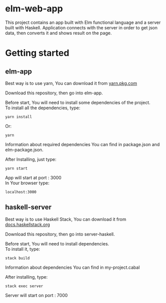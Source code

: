 # elm-web-app
This project contains an app built with Elm functional language and a server built with Haskell.
Application connects with the server in order to get json data, then converts it and shows result on the page.


# Getting started

## elm-app

Best way is to use yarn, You can download it from [yarn.pkg.com](https://yarnpkg.com/lang/en/)  

Download this repository, then go into elm-app.  

Before start, You will need to install some dependencies of the project.  
To install all the dependencies, type:
```
yarn install
```
Or:
```
yarn
```

Information about required dependencies You can find in package.json and elm-package.json.  

After Installing, just type:

```
yarn start
```
App will start at port : 3000  
In Your browser type:
```
localhost:3000
```
## haskell-server

Best way is to use Haskell Stack, You can download it from [docs.haskellstack.org](https://docs.haskellstack.org/en/stable/README/)


Download this repository, then go into server-haskell.

Before start, You will need to install dependencies.  
To install it, type:
```
stack build
```
Information about dependencies You can find in my-project.cabal  

After installing, type:
```
stack exec server
```
Server will start on port : 7000





